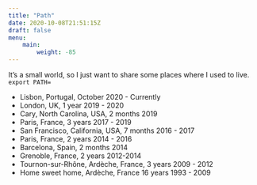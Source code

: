 ```yaml
---
title: "Path"
date: 2020-10-08T21:51:15Z
draft: false
menu:
    main:
        weight: -85
---
```


It’s a small world, so I just want to share some places where I used to live.
`export PATH=`

- Lisbon, Portugal, October 2020 - Currently
- London, UK, 1 year 2019 - 2020
- Cary, North Carolina, USA, 2 months 2019
- Paris, France, 3 years 2017 - 2019
- San Francisco, California, USA, 7 months 2016 - 2017
- Paris, France, 2 years 2014 - 2016
- Barcelona, Spain, 2 months 2014
- Grenoble, France, 2 years 2012-2014
- Tournon-sur-Rhône, Ardèche, France, 3 years  2009 - 2012
- Home sweet home, Ardèche, France 16 years 1993 - 2009
